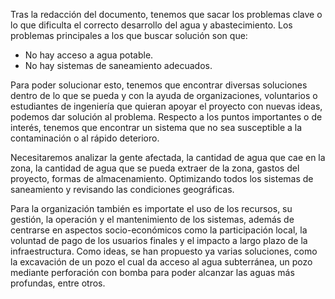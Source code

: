 Tras la redacción del documento, tenemos que sacar los problemas clave o lo que dificulta el correcto desarrollo del agua y abastecimiento. Los problemas principales a los que buscar solución son que:

  - No hay acceso a agua potable.
  - No hay sistemas de saneamiento adecuados.

Para poder solucionar esto, tenemos que encontrar diversas soluciones dentro de lo que se pueda y con la ayuda de organizaciones, voluntarios o estudiantes de ingeniería que quieran apoyar el proyecto con nuevas ideas, podemos dar solución al problema. Respecto a los puntos importantes o de interés, tenemos que encontrar un sistema que no sea susceptible a la contaminación o al rápido deterioro. 

Necesitaremos analizar la gente afectada, la cantidad de agua que cae en la zona, la cantidad de agua que se pueda extraer de la zona, gastos del proyecto, formas de almacenamiento. Optimizando todos los sistemas de saneamiento y revisando las condiciones geográficas.

Para la organización también es importate el uso de los recursos, su gestión, la operación y el mantenimiento de los sistemas, además de centrarse en aspectos socio-económicos como la participación local, la voluntad de pago de los usuarios finales y el impacto a largo plazo de la infraestructura. Como ideas, se han propuesto ya varias soluciones, como la excavación de un pozo el cual da acceso al agua subterránea, un pozo mediante perforación con bomba para poder alcanzar las aguas más profundas, entre otros.
